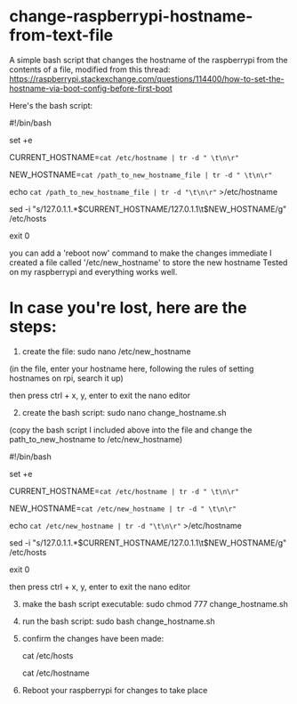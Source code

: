 # change-raspberrypi-hostname-from-text-file
A simple bash script that changes the hostname of the raspberrypi from the contents of a file, modified from this thread:
https://raspberrypi.stackexchange.com/questions/114400/how-to-set-the-hostname-via-boot-config-before-first-boot

Here's the bash script:

#!/bin/bash

set +e

CURRENT_HOSTNAME=`cat /etc/hostname | tr -d " \t\n\r"`

NEW_HOSTNAME=`cat /path_to_new_hostname_file | tr -d " \t\n\r"`

echo `cat /path_to_new_hostname_file | tr -d "\t\n\r"` >/etc/hostname

sed -i "s/127.0.1.1.*$CURRENT_HOSTNAME/127.0.1.1\t$NEW_HOSTNAME/g" /etc/hosts

exit 0


you can add a 'reboot now' command to make the changes immediate
I created a file called '/etc/new_hostname' to store the new hostname
Tested on my raspberrypi and everything works well.

# In case you're lost, here are the steps:

1. create the file: sudo nano /etc/new_hostname
   
(in the file, enter your hostname here, following the rules of setting hostnames on rpi, search it up)

then press ctrl + x, y, enter to exit the nano editor

2. create the bash script: sudo nano change_hostname.sh

(copy the bash script I included above into the file and change the path_to_new_hostname to /etc/new_hostname)

#!/bin/bash

set +e

CURRENT_HOSTNAME=`cat /etc/hostname | tr -d " \t\n\r"`

NEW_HOSTNAME=`cat /etc/new_hostname | tr -d " \t\n\r"`

echo `cat /etc/new_hostname | tr -d "\t\n\r"` >/etc/hostname

sed -i "s/127.0.1.1.*$CURRENT_HOSTNAME/127.0.1.1\t$NEW_HOSTNAME/g" /etc/hosts

exit 0

then press ctrl + x, y, enter to exit the nano editor

3. make the bash script executable: sudo chmod 777 change_hostname.sh

4. run the bash script: sudo bash change_hostname.sh

5. confirm the changes have been made:
   
     cat /etc/hosts
   
     cat /etc/hostname

7. Reboot your raspberrypi for changes to take place

